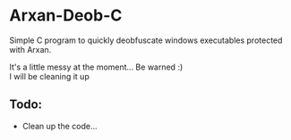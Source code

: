 # Arxan-Deob-C
Simple C program to quickly deobfuscate windows executables protected with Arxan.

It's a little messy at the moment... Be warned :)  
I will be cleaning it up

## Todo:
- Clean up the code...
